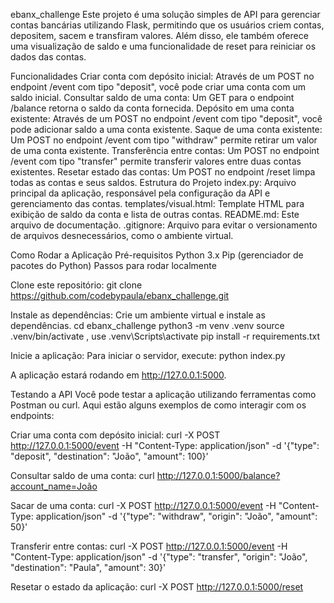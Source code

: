 ebanx_challenge
Este projeto é uma solução simples de API para gerenciar contas bancárias utilizando Flask, permitindo que os usuários criem contas, depositem, sacem e transfiram valores. Além disso, ele também oferece uma visualização de saldo e uma funcionalidade de reset para reiniciar os dados das contas.

Funcionalidades
Criar conta com depósito inicial: Através de um POST no endpoint /event com tipo "deposit", você pode criar uma conta com um saldo inicial.
Consultar saldo de uma conta: Um GET para o endpoint /balance retorna o saldo da conta fornecida.
Depósito em uma conta existente: Através de um POST no endpoint /event com tipo "deposit", você pode adicionar saldo a uma conta existente.
Saque de uma conta existente: Um POST no endpoint /event com tipo "withdraw" permite retirar um valor de uma conta existente.
Transferência entre contas: Um POST no endpoint /event com tipo "transfer" permite transferir valores entre duas contas existentes.
Resetar estado das contas: Um POST no endpoint /reset limpa todas as contas e seus saldos.
Estrutura do Projeto
index.py: Arquivo principal da aplicação, responsável pela configuração da API e gerenciamento das contas.
templates/visual.html: Template HTML para exibição de saldo da conta e lista de outras contas.
README.md: Este arquivo de documentação.
.gitignore: Arquivo para evitar o versionamento de arquivos desnecessários, como o ambiente virtual.


Como Rodar a Aplicação
Pré-requisitos
Python 3.x
Pip (gerenciador de pacotes do Python)
Passos para rodar localmente

Clone este repositório:
git clone https://github.com/codebypaula/ebanx_challenge.git

Instale as dependências:
Crie um ambiente virtual e instale as dependências.
cd ebanx_challenge
python3 -m venv .venv
source .venv/bin/activate , use .venv\Scripts\activate
pip install -r requirements.txt
 
Inicie a aplicação:
Para iniciar o servidor, execute:
python index.py

A aplicação estará rodando em http://127.0.0.1:5000.

Testando a API
Você pode testar a aplicação utilizando ferramentas como Postman ou curl. Aqui estão alguns exemplos de como interagir com os endpoints:

Criar uma conta com depósito inicial:
curl -X POST http://127.0.0.1:5000/event -H "Content-Type: application/json" -d '{"type": "deposit", "destination": "João", "amount": 100}'

Consultar saldo de uma conta:
curl http://127.0.0.1:5000/balance?account_name=João

Sacar de uma conta:
curl -X POST http://127.0.0.1:5000/event -H "Content-Type: application/json" -d '{"type": "withdraw", "origin": "João", "amount": 50}'

Transferir entre contas:
curl -X POST http://127.0.0.1:5000/event -H "Content-Type: application/json" -d '{"type": "transfer", "origin": "João", "destination": "Paula", "amount": 30}'

Resetar o estado da aplicação:
curl -X POST http://127.0.0.1:5000/reset
